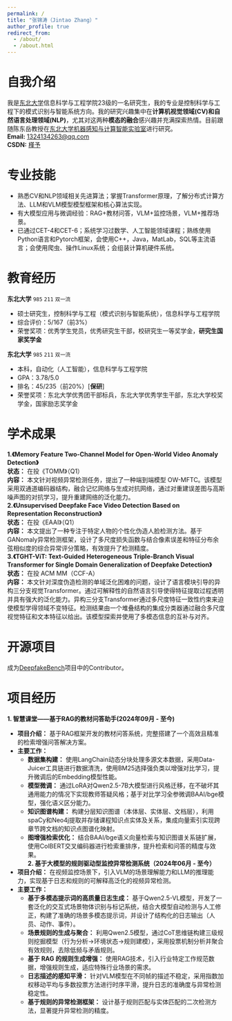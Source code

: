 ```yaml
---
permalink: /
title: "张锦涛（Jintao Zhang）"
author_profile: true
redirect_from: 
  - /about/
  - /about.html
---
```


# 自我介绍
我是[东北大学](https://www.neu.edu.cn/)信息科学与工程学院23级的一名研究生，我的专业是控制科学与工程下的模式识别与智能系统方向。我的研究兴趣集中在**计算机视觉领域(CV)**和**自然语言处理领域(NLP)**，尤其对这两种**模态的融合**感兴趣并充满探索热情。目前跟随陈东岳教授在[东北大学机器感知与计算智能实验室](https://maplab.pages.dev/)进行研究。\
**Email:** <1324134263@qq.com>\
**CSDN:** [槿予](https://blog.csdn.net/qq_50267787?spm=1000.2115.3001.5343)

# 专业技能
- 熟悉CV和NLP领域相关先进算法；掌握Transformer原理，了解分布式计算方法、LLM和VLM模型模型框架和核心算法实现。
- 有大模型应用与微调经验：RAG+教材问答，VLM+监控场景，VLM+推荐场景。
- 已通过CET-4和CET-6；系统学习过数学、人工智能领域课程；熟练使用Python语言和Pytorch框架，会使用C++，Java，MatLab，SQL等主流语言；会使用爬虫、操作Linux系统；会组装计算机硬件系统。

# 教育经历
**东北大学** `985` `211` `双一流` 
- 硕士研究生，控制科学与工程（模式识别与智能系统），信息科学与工程学院
- 综合评价：5/167（前3%）
- 荣誉奖项：优秀学生党员，优秀研究生干部，校研究生一等奖学金，**研究生国家奖学金**

**东北大学** `985` `211` `双一流`
- 本科，自动化（人工智能），信息科学与工程学院
- GPA：3.78/5.0
- 排名：45/235（前20%）[**保研**]
- 荣誉奖项：东北大学优秀团干部标兵，东北大学优秀学生干部，东北大学校奖学金，国家励志奖学金

# 学术成果
**1.《Memory Feature Two-Channel Model for Open-World Video Anomaly Detection》**\
   **状态：** 在投《TOMM》（Q1）\
   **内容：** 本文针对视频异常检测任务，提出了一种端到端模型 OW-MFTC。该模型采用双通道编码器结构，融合记忆网络与生成对抗网络，通过对重建误差图与高斯噪声图的对抗学习，提升重建网络的泛化能力。\
**2.《Unsupervised Deepfake Face Video Detection Based on Representation Reconstruction》**\
   **状态：** 在投《EAAI》（Q1）\
   **内容：** 本文提出了一种专注于特定人物的个性化伪造人脸检测方法。基于GANomaly异常检测框架，设计了多尺度损失函数与结合像素误差和特征分布余弦相似度的综合异常评分策略，有效提升了检测精度。\
**3.《TGHT-ViT: Text-Guided Heterogeneous Triple-Branch Visual Transformer for Single Domain Generalization of Deepfake Detection》**\
   **状态：** 在投 ACM MM（CCF-A）\
   **内容：** 本文针对深度伪造检测的单域泛化困难的问题，设计了语言模块引导的异构三分支视觉Transformer。通过可解释性的自然语言引导使得特征提取过程透明并具有强大的泛化能力。异构三分支Transformer通过多尺度特征一致性约束来迫使模型学得领域不变特征。检测结果由一个堆叠结构的集成分类器通过融合多尺度视觉特征和文本特征以给出。该模型探索并使用了多模态信息的互补与对齐。
   
# 开源项目
成为[DeepfakeBench](https://github.com/SCLBD/DeepfakeBench)项目中的Contributor。

# 项目经历
**1. 智慧课堂——基于RAG的教材问答助手(2024年09月 - 至今)**
- **项目介绍：** 基于RAG框架开发的教材问答系统，完整搭建了一个高效且精准的检索增强问答解决方案。
- **主要工作：**
  - **数据集构建：** 使用LangChain动态分块处理多源文本数据，采用Data-Juicer工具链进行数据清洗，使用BM25选择强负类以增强对比学习，提升微调后的Embedding模型性能。 
  - **模型微调：** 通过LoRA对Qwen2.5-7B大模型进行风格迁移，在不破坏其通用能力的情况下实现教师答疑风格；基于对比学习全参微调BAAI/bge模型，强化语义区分能力。
  - **知识图谱构建：** 构建分层知识图谱（本体层、实体层、文档层），利用spaCy和Neo4j提取并存储课程知识点实体及关系，集成向量索引实现跨章节跨文档的知识点图谱化映射。
  - **图增强检索优化：** 结合BAAI/bge语义向量检索与知识图谱关系链扩展，使用ColBERT交叉编码器进行检索重排序，提升检索和问答的精度与效果。\
**2. 基于大模型的规则驱动型监控异常检测系统（2024年06月 - 至今）**
- **项目介绍：** 在视频监控场景下，引入VLM的场景理解能力和LLM的推理能力，实现基于日志和规则的可解释高泛化的视频异常检测。
- **主要工作：**
  - **基于多模态提示词的高质量日志生成：** 基于Qwen2.5-VL模型，开发了一套泛化的交互式场景物体识别与标记系统，结合大模型自动检测与人工修正，构建了准确的场景多模态提示词，并设计了结构化的日志输出（人员、动作、事件）。
  - **场景规则的生成与聚合：** 利用Qwen2.5模型，通过CoT思维链构建三级规则挖掘模型（行为分析→环境状态→规则建模），采用投票机制分析并聚合有效规则，去除低频与矛盾规则。
  - **基于 RAG 的规则生成增强：** 使用RAG技术，引入行业特定工作规范数据，增强规则生成，适应特殊行业场景的需求。
  - **日志描述的感知平滑：** 针对VLM模型在不同帧的描述不稳定，采用指数加权移动平均与多数投票方法进行时序平滑，提升日志的准确度与异常检测稳定性。
  - **基于规则的异常检测框架：** 设计基于规则匹配与实体匹配的二次检测方法，显著提升异常检测的精度。
